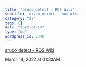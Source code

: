 ```yaml
---
title: "aruco_detect – ROS Wiki"
subtitle: "aruco_detect – ROS Wiki"
category: "27"
tags: []
date: "2022-03-13"
type: "wp"
wordpress_id: 3340
---
```

[ aruco_detect – ROS Wiki](http://wiki.ros.org/aruco_detect)
 
March 14, 2022 at 01:33AM